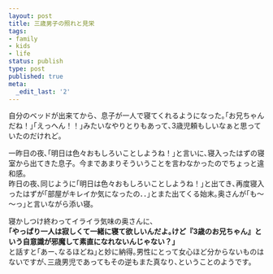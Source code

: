 ```yaml
---
layout: post
title: 三歳男子の照れと見栄
tags:
- family
- kids
- life
status: publish
type: post
published: true
meta:
  _edit_last: '2'
---
```

<p>自分のベッドが出来てから、息子が一人で寝てくれるようになった｡｢お兄ちゃんだね！｣｢えっへん！！｣みたいなやりとりもあって､3歳児頼もしいなぁと思っていたのだけれど｡</p> <p>一昨日の夜､｢明日は色々おもしろいことしようね！｣と言いに､寝入ったはずの寝室から出てきた息子。今まであまりそういうことを言わなかったのでちょっと違和感。<br>昨日の夜､同じように｢明日は色々おもしろいことしようね！｣と出てき､再度寝入ったはずが｢部屋がキレイか気になったの．．｣とまた出てくる始末｡奥さんが｢も～～っ｣と言いながら添い寝｡</p> <p>寝かしつけ終わってイライラ気味の奥さんに､<br><strong>｢やっぱり一人は寂しくて一緒に寝て欲しいんだよ｡けど『3歳のお兄ちゃん』という自意識が邪魔して素直になれないんじゃない？｣<br></strong>と話すと｢あー､なるほどね｣と妙に納得｡男性にとって女心ほど分からないものはないですが､三歳男児であってもその逆もまた真なり､ということのようです。</p>
